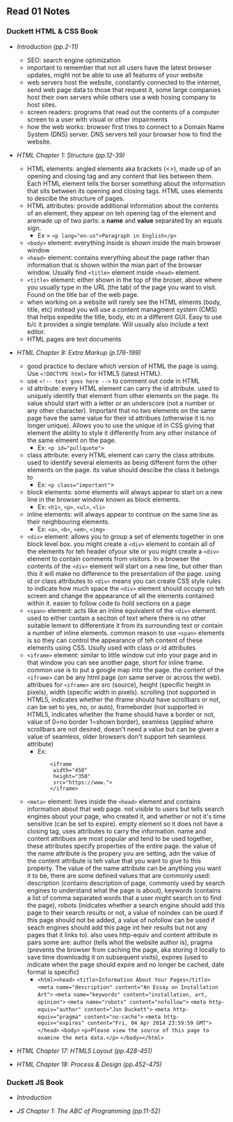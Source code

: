 ## Read 01 Notes


### Duckett HTML & CSS Book
- _Introduction (pp.2-11)_
    - SEO: search engine optimization
    - important to remember that not all users have the latest browser updates, might not be able to use all features of your website
    - web servers host the website, constantly connected to the internet, send web page data to those that request it, some large companies host their own servers while others use a web hosing company to host sites.
    - screen readers: programs that read out the contents of a computer screen to a user with visual or other impairments
    - how the web works: browser first tries to connect to a Domain Name System (DNS) server. DNS servers tell your browser how to find the website.  


- _HTML Chapter 1: Structure (pp.12-39)_
    - HTML elements: angled elements aka brackets (<>), made up of an opening and closing tag and any content that lies between them. Each HTML element tells the borser something about the information that sits between its opening and closing tags. HTML uses elements to descibe the structure of pages.
    - HTML attributes: provide additional information about the contents of an element, they appear on teh opening tag of the element and aremade up of two parts: a **name** and **value** separated by an equals sign. 
        - Ex =  `<p lang="en-us">Paragraph in English</p>` 
    - `<body>` element: everything inside is shown inside the main browser window
    - `<head>` element: contains everything about the page rather than information that is shown within the mian part of the browser window. Usually find `<title>` element inside `<head>` element. 
    - `<title>` element: either shown in the top of the broser, above where you usually type in the URL (the tab) of the page you want to visit. Found on the title bar of the web page. 
    - when working on a website will rarely see the HTML elments (body, title, etc) instead you will use a content managment system (CMS) that helps expedite the title, body, etc in a different GUI. Easy to use b/c it provides a single template. Will usually also include a text editor.  
    - HTML pages are text documents

- _HTML Chapter 8: Extra Markup (p.176-199)_
    - good practice to declare which version of HTML the page is using. Use `<!DOCTYPE html>` for HTML5 (latest HTML).
    - use `<!-- text goes here -->` to comment out code in HTML
    - id attribute: every HTML element can carry the id attribute. used to uniquely identify that element from other elements on the page. Its value should start with a letter or an underscore (not a number or any other character). Important that no two elements on the same page have the same value for their id attribues (otherwise it is no longer unique). Allows you to use the unique id in CSS giving that element the ability to style it differently from any other instance of the same elmeent on the page. 
        - Ex: `<p id="pullquote">` 
    - class attribute: every HTML element can carry the class attribute. used to identify several elements as being different form the other elements on the page. its value should descibe the class it belongs to
        - Ex: `<p class="important"`>
    - block elements: some elements will always appear to start on a new line in the browser window known as block elements. 
        - Ex: `<h1>`, `<p>`, `<ul>`, `<li>`
    - inline elements: will always appear to continue on the same line as their neighbouring elements. 
        - Ex: `<a>`, `<b>`, `<em>`, `<img>`
    - `<div>` element: allows you to group a set of elements together in one block level box. you might create a `<div>` element to contain all of the elements for teh header ofyour site or you might create a `<div>` element to contain comments from visitors. In a browser the contents of the `<div>` element will start on a new line, but other than this it will make no difference to the presentation of the page. using id or class attributes to `<div>` means you can create CSS style rules to indicate how much space the `<div>` element should occupy on teh screen and change the appearance of all the elements contained within it. easier to follow code to hold sections on a page
    - `<span>` element: acts like an inline equivalent of the `<div>` element. used to either contain a seciton of text where there is no other suitable lement to differentiate it from its surrounding text or contain a number of inline elements. common reason to use `<span>` elements is so they can control the appearance of teh content of these elements using CSS. Usully used with class or id attributes
    - `<iframe>` element: similar to little window cut into your page and in that window you can see another page, short for inline frame. common use is to put a google map into the page. the content of the `<iframe>` can be any html page (on same server or across the web). attribues for `<iframe>` are src (source), height (specific height in pixels), width (specific width in pixels). scrolling (not supported in HTML5, indicates whether the iframe should have scrollbars or not, can be set to yes, no, or auto), frameborder (not supported in HTML5, indicates whether the frame should have a border or not, value of 0=no border 1=shown border), seamless (applied where scrollbars are not desired, doesn't need a value but can be given a value of seamless, older browsers don't support teh seamless attribute)
        - Ex:
            ```
                <iframe
                 width="450"
                 height="350"
                 src="https://www.">
                </iframe>
            ```
    - `<meta>` element: lives inside the `<head>` element and contains information about that web page. not visible to users but tells search engines about your page, who created it, and whether or not it's time sensitive (can be set to expire). empty element so it does not have a closing tag, uses attributes to carry the information. name and content attribues are most popular and tend to be used together, these attributes specify properties of the entire page. the value of the name attribute is the propery you are setting, adn the value of the content attribute is teh value that you want to give to this property. The value of the name attribute can be anything you want it to be, there are some defined values that are commonly used: description (contains description of page, commonly used by search engines to understand what the page is about), keywords (contains a list of comma separated words that a user might search on to find the page), robots (inidcates whether a search engine should add this page to their search results or not, a value of noindex can be used if this page should not be added, a value of nofollow can be used if seach engines should add this page int heir results but not any pages that it links to). also uses http-equiv and content attribute in pairs some are: author (tells whot the website author is), pragma (prevents the browser from caching the page, aka storing it locally to save time downloadig it on subsequent visits), expires (used to indicate when the page should expire and no longer be cached, date format is specific)
        - `<html><head>`
		`<title>Information About Your Pages</title>`
		`<meta name="description" content="An Essay on Installation Art">`
		`<meta name="keywords" content="installation, art, opinion">`
		`<meta name="robots" content="nofollow">`
		`<meta http-equiv="author" content="Jon Duckett">`
		`<meta http-equiv="pragma" content="no-cache">`
		`<meta http-equiv="expires" content="Fri, 04 Apr 2014 23:59:59 GMT">`
	         `</head>`
	        `<body>`
		     `<p>Please view the source of this page to examine the meta data.</p>`
        `</body></html>`

- _HTML Chapter 17: HTML5 Layout (pp.428-451)_

- _HTML Chapter 18: Process & Design (pp.452-475)_



### Duckett JS Book
- _Introduction_

- _JS Chapter 1: The ABC of Programming (pp.11-52)_